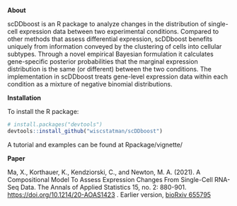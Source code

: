 
<b> About </b>

scDDboost is an R package to analyze changes in the distribution of single-cell expression data between two experimental conditions.
Compared to other methods that assess differential expression, scDDboost benefits uniquely from information conveyed by the clustering of cells into cellular subtypes.  Through a novel empirical Bayesian formulation it calculates gene-specific posterior probabilities that 
the marginal expression distribution is the same (or different) between the two conditions.  The implementation in scDDboost treats gene-level expression data within each condition as a mixture of negative binomial distributions.  


<b> Installation </b>

To install the R package:
```R
# install.packages("devtools")
devtools::install_github("wiscstatman/scDDboost")
```
A tutorial and examples can be found at Rpackage/vignette/ 

<b> Paper </b>

Ma, X., Korthauer, K., Kendziorski, C., and Newton, M. A. (2021). A Compositional Model To Assess Expression Changes From Single-Cell RNA-Seq Data. 
The Annals of Applied Statistics 15, no. 2: 880-901. https://doi.org/10.1214/20-AOAS1423 .  Earlier version, <a href="https://www.biorxiv.org/content/10.1101/655795v1.abstract"> bioRxiv 655795 </a>

